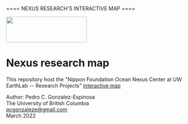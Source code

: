 ==== NEXUS RESEARCH'S INTERACTIVE MAP ====    

<img src="https://www.nippon-foundation.or.jp/app/themes/tnf-2019/assets/images/common/logo-horizontal.png" width="220" height="70">

# Nexus research map
This repository host the "Nippon Foundation Ocean Nexus Center at UW EarthLab -- Research Projects" [interactive map](https://pgonzaleze.shinyapps.io/NexusMap/)

Author: Pedro C. Gonzalez-Espinosa <br>
The University of British Columbia <br>
pcgonzaleze@gmail.com <br>
March 2022 <br>
